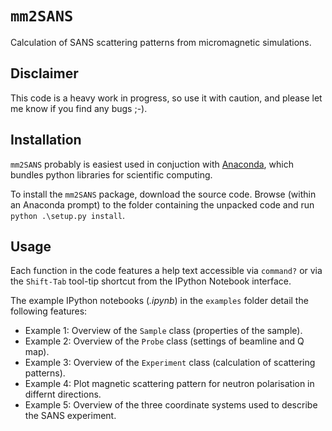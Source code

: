 # ```mm2SANS```

Calculation of SANS scattering patterns from micromagnetic simulations.

## Disclaimer

This code is a heavy work in progress, so use it with caution, and please let me know if you find any bugs ;-).

## Installation

`mm2SANS` probably is easiest used in conjuction with [Anaconda](https://www.anaconda.com/products/individual), which bundles python libraries for scientific computing.

To install the `mm2SANS` package, download the source code. Browse (within an Anaconda prompt) to the folder containing the unpacked code and run `python .\setup.py install`.

## Usage

Each function in the code features a help text accessible via `command?` or via the `Shift-Tab` tool-tip shortcut from the IPython Notebook interface.

The example IPython notebooks (*.ipynb*) in the `examples` folder detail the following features:

- Example 1: Overview of the `Sample` class (properties of the sample).
- Example 2: Overview of the `Probe` class (settings of beamline and Q map).
- Example 3: Overview of the `Experiment` class (calculation of scattering patterns).
- Example 4: Plot magnetic scattering pattern for neutron polarisation in differnt directions.
- Example 5: Overview of the three coordinate systems used to describe the SANS experiment.
